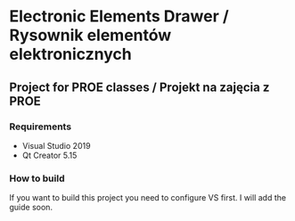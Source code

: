 # Electronic Elements Drawer / Rysownik elementów elektronicznych
## Project for PROE classes / Projekt na zajęcia z PROE
### Requirements
* Visual Studio 2019
* Qt Creator 5.15

### How to build
If you want to build this project you need to configure VS first. I will add the guide soon.
